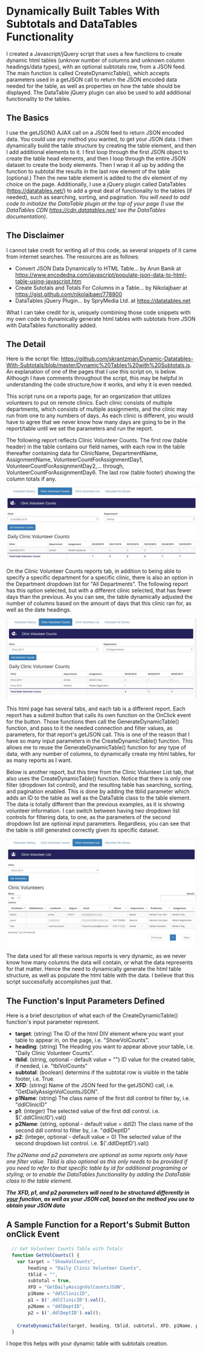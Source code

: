 # Dynamically Built Tables With Subtotals and DataTables Functionality
I created a Javascript/jQuery script that uses a few functions to create dynamic html tables (unknow number of columns and unknown column headings/data types), with an optional subtotals row, from a JSON feed. The main function is called CreateDynamicTable(), which accepts parameters used in a getJSON call to return the JSON encoded data needed for the table, as well as properties on how the table should be displayed. The DataTable jQuery plugin can also be used to add additional functionality to the tables.

## The Basics
I use the getJSON() AJAX call on a JSON feed to return JSON encoded data. You could use any method you wanted, to get your JSON data. I then dynamically build the table structure by creating the table element, and then I add additional elements to it. I first loop through the first JSON object to create the table head elements, and then I loop through the entire JSON dataset to create the body elements. Then I wrap it all up by adding the function to subtotal the results in the last row element of the table (optional.) Then the new table element is added to the div element of my choice on the page. Additionally, I use a jQuery plugin called DataTables (https://datatables.net/) to add a great deal of functionality to the tables (if needed), such as searching, sorting, and pagination. *You will need to add code to initialize the DataTable plugin at the top of your page (I use the DataTables CDN https://cdn.datatables.net/ see the DataTables documentation).* 

## The Disclaimer
I cannot take credit for writing all of this code, as several snippets of it came from internet searches. The resources are as follows:
  * Convert JSON Data Dynamically to HTML Table... by Arun Banik at https://www.encodedna.com/javascript/populate-json-data-to-html-table-using-javascript.htm
  * Create Sutotals and Totals For Columns in a Table... by Nikolajbaer at https://gist.github.com/nikolajbaer/778800
  * DataTables jQuery Plugin... by SpryMedia Ltd. at https://datatables.net
  
What I can take credit for is, uniquely combining those code snippets with my own code to dynamically generate html tables with subtotals from JSON with DataTables functionality added.

##  The Detail
Here is the script file: https://github.com/skrantzman/Dynamic-Datatables-With-Subtotals/blob/master/Dynamic%20Tables%20with%20Subtotals.js.  An explanation of one of the pages that I use this script on, is below. Although I have comments throughout the script, this may be helpful in understanding the code structure,how it works, and why it is even needed.

This script runs on a reports page, for an organization that utilizes volunteers to put on remote clinics. Each clinic consists of multiple departments, which consists of multiple assignments, and the clinic may run from one to any numbers of days. As each clinic is different, you would have to agree that we never know how many days are going to be in the report/table until we set the parameters and run the report. 

The following report reflects Clinic Volunteer Counts. The first row (table header) in the table contains our field names, with each row in the table thereafter containing data for ClinicName, DepartmentName, AssignmentName, VolunteerCountForAssignmentDay1, VolunteerCountForAssignmentDay2,... through, VolunteerCountForAssignmentDay6. The last row (table footer) showing the column totals if any.

<img src="./DynamicTable1.JPG">

On the Clinic Volunteer Counts reports tab, in addition to being able to specify a specific department for a specific clinic, there is also an option in the Department dropdown list for "All Departments". The following report has this option selected, but with a different clinic selected, that has fewer days than the previous. As you can see, the table dynamically adjusted the number of columns based on the amount of days that this clinic ran for, as well as the date headings.

<img src="./DynamicTable2.JPG">

This html page has several tabs, and each tab is a different report.  Each report has a submit button that calls its own function on the OnClick event for the button. Those functions then call the GenerateDynamicTable() function, and pass to it the needed connection and filter values, as parameters, for that report's getJSON call. This is one of the reason that I have so many input parameters in the CreateDynamicTable() function.  This allows me to reuse the GenerateDynamicTable() function for any type of data, with any number of columns, to dynamically create my html tables, for as many reports as I want. 

Below is another report, but this time from the Clinic Volunteer List tab, that also uses the CreateDynamicTable() function. Notice that there is only one filter (dropdown list control), and the resulting table has searching, sorting, and pagination enabled. This is done by adding the tblid parameter which adds an ID to the table as well as the DataTable class to the table element. The data is totally different than the previous examples, as it is showing volunteer information. I can switch between having two dropdown list controls for filtering data, to one, as the parameters of the second dropdown list are optional input parameters. Regardless, you can see that the table is still generated correctly given its specific dataset. 

<img src="./DynamicTable3.JPG">

The data used for all these various reports is very dynamic, as we never know how many columns the data will contain, or what the data represents for that matter. Hence the need to dynamically generate the html table structure, as well as populate the html table with the data. I believe that this script successfully accomplishes just that.

##  The Function's Input Parameters Defined
Here is a brief description of what each of the CreateDynamicTable() function's input parameter represent.
 * **target**: (string) The ID of the html DIV element where you want your table to appear in, on the page, i.e. "ShowVolCounts".
 * **heading**: (string) The Heading you want to appear above your table, i.e. "Daily Clinic Volunteer Counts".
 * **tblid**: (string, optional - default value = "") ID value for the created table, if needed, i.e. "tblVolCounts" 
 * **subtotal**: (boolean) determins if the subtotal row is visible in the table footer, i.e. True.
 * **XFD**: (string) Name of the JSON feed for the getJSON() call, i.e. "GetDailyAssignVolCountsJSON".
 * **p1Name**: (string) The class name of the first ddl control to filter by, i.e. "ddlClinicID"
 * **p1**: (integer) The selected value of the first ddl control. i.e. $('.ddlClinicID').val()
 * **p2Name**: (string, optional - default value = ddl2) The class name of the second ddl control to filter by, i.e. "ddlDeptID" 
 * **p2**: (integer, optional - default value = 0) The selected value of the second dropdown list control. i.e. $('.ddlDeptID').val()
 
*The p2Name and p2 parameters are optional as some reports only have one filter value. Tblid is also optional as this only needs to be provided if you need to refer to that specific table by id for additional programing or styling; or to enable the DataTables functionality by adding the DataTable class to the table element.*

*__The XFD, p1, and p2 parameters will need to be structured differently in <ins>your</ins> function, as well as your JSON call, based on the method you use to obtain your JSON data__*

## A Sample Function for a Report's Submit Button onClick Event
```javascript
  // Get Volunteer Counts Table with Totals 
  function GetVolCounts() {
    var target = "ShowVolCounts",
        heading = "Daily Clinic Volunteer Counts",
        tblid = "",
        subtotal = true,
        XFD = "GetDailyAssignVolCountsJSON",
        p1Name = "ddlClinicID",
        p1 = $('.ddlClinicID').val(),
        p2Name = "ddlDeptID",
        p2 = $('.ddlDeptID').val();
    
    CreateDynamicTable(target, heading, tblid, subtotal, XFD, p1Name, p1, p2Name, p2);
  }
  ```

I hope this helps with your dynamic table with subtotals creation.

